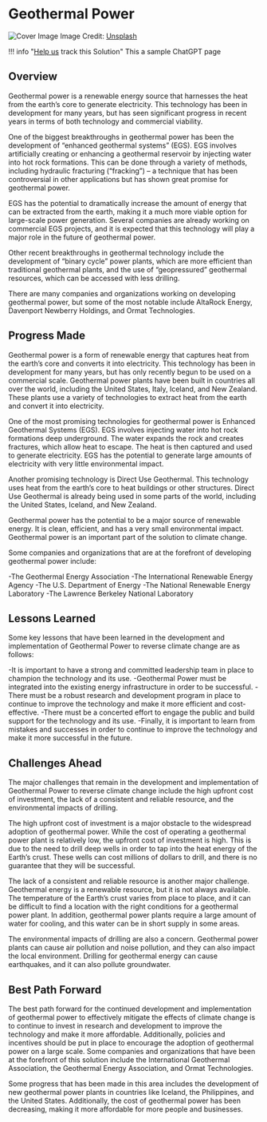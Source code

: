 # Geothermal Power

![Cover Image](https://images.unsplash.com/photo-1466611653911-95081537e5b7?crop=entropy&cs=tinysrgb&fit=max&fm=jpg&ixid=Mnw0NDYzODh8MHwxfHNlYXJjaHwxfHxHZW90aGVybWFsJTIwUG93ZXJ8ZW58MHx8fHwxNjgzNjU4ODc3&ixlib=rb-4.0.3&q=80&w=1080)
Image Credit: [Unsplash](https://unsplash.com/@karsten_wuerth)

!!! info "[Help us](../../contribute) track this Solution"
    This a sample ChatGPT page

## Overview

Geothermal power is a renewable energy source that harnesses the heat from the earth’s core to generate electricity. This technology has been in development for many years, but has seen significant progress in recent years in terms of both technology and commercial viability.

One of the biggest breakthroughs in geothermal power has been the development of “enhanced geothermal systems” (EGS). EGS involves artificially creating or enhancing a geothermal reservoir by injecting water into hot rock formations. This can be done through a variety of methods, including hydraulic fracturing (“fracking”) – a technique that has been controversial in other applications but has shown great promise for geothermal power.

EGS has the potential to dramatically increase the amount of energy that can be extracted from the earth, making it a much more viable option for large-scale power generation. Several companies are already working on commercial EGS projects, and it is expected that this technology will play a major role in the future of geothermal power.

Other recent breakthroughs in geothermal technology include the development of “binary cycle” power plants, which are more efficient than traditional geothermal plants, and the use of “geopressured” geothermal resources, which can be accessed with less drilling.

There are many companies and organizations working on developing geothermal power, but some of the most notable include AltaRock Energy, Davenport Newberry Holdings, and Ormat Technologies.

## Progress Made

Geothermal power is a form of renewable energy that captures heat from the earth’s core and converts it into electricity. This technology has been in development for many years, but has only recently begun to be used on a commercial scale. Geothermal power plants have been built in countries all over the world, including the United States, Italy, Iceland, and New Zealand. These plants use a variety of technologies to extract heat from the earth and convert it into electricity.

One of the most promising technologies for geothermal power is Enhanced Geothermal Systems (EGS). EGS involves injecting water into hot rock formations deep underground. The water expands the rock and creates fractures, which allow heat to escape. The heat is then captured and used to generate electricity. EGS has the potential to generate large amounts of electricity with very little environmental impact.

Another promising technology is Direct Use Geothermal. This technology uses heat from the earth’s core to heat buildings or other structures. Direct Use Geothermal is already being used in some parts of the world, including the United States, Iceland, and New Zealand.

Geothermal power has the potential to be a major source of renewable energy. It is clean, efficient, and has a very small environmental impact. Geothermal power is an important part of the solution to climate change.

Some companies and organizations that are at the forefront of developing geothermal power include:

-The Geothermal Energy Association
-The International Renewable Energy Agency
-The U.S. Department of Energy
-The National Renewable Energy Laboratory
-The Lawrence Berkeley National Laboratory

## Lessons Learned

Some key lessons that have been learned in the development and implementation of Geothermal Power to reverse climate change are as follows: 

-It is important to have a strong and committed leadership team in place to champion the technology and its use. 
-Geothermal Power must be integrated into the existing energy infrastructure in order to be successful. 
-There must be a robust research and development program in place to continue to improve the technology and make it more efficient and cost-effective. 
-There must be a concerted effort to engage the public and build support for the technology and its use. 
-Finally, it is important to learn from mistakes and successes in order to continue to improve the technology and make it more successful in the future.

## Challenges Ahead

The major challenges that remain in the development and implementation of Geothermal Power to reverse climate change include the high upfront cost of investment, the lack of a consistent and reliable resource, and the environmental impacts of drilling.

The high upfront cost of investment is a major obstacle to the widespread adoption of geothermal power. While the cost of operating a geothermal power plant is relatively low, the upfront cost of investment is high. This is due to the need to drill deep wells in order to tap into the heat energy of the Earth’s crust. These wells can cost millions of dollars to drill, and there is no guarantee that they will be successful.

The lack of a consistent and reliable resource is another major challenge. Geothermal energy is a renewable resource, but it is not always available. The temperature of the Earth’s crust varies from place to place, and it can be difficult to find a location with the right conditions for a geothermal power plant. In addition, geothermal power plants require a large amount of water for cooling, and this water can be in short supply in some areas.

The environmental impacts of drilling are also a concern. Geothermal power plants can cause air pollution and noise pollution, and they can also impact the local environment. Drilling for geothermal energy can cause earthquakes, and it can also pollute groundwater.

## Best Path Forward

The best path forward for the continued development and implementation of geothermal power to effectively mitigate the effects of climate change is to continue to invest in research and development to improve the technology and make it more affordable. Additionally, policies and incentives should be put in place to encourage the adoption of geothermal power on a large scale. Some companies and organizations that have been at the forefront of this solution include the International Geothermal Association, the Geothermal Energy Association, and Ormat Technologies.

Some progress that has been made in this area includes the development of new geothermal power plants in countries like Iceland, the Philippines, and the United States. Additionally, the cost of geothermal power has been decreasing, making it more affordable for more people and businesses.
